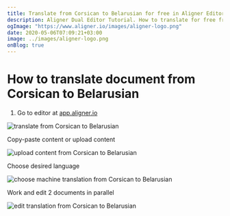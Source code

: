 ```yaml
---
title: Translate from Corsican to Belarusian for free in Aligner Editor
description: Aligner Dual Editor Tutorial. How to translate for free from Corsican to Belarusian. Aligner is multilingual document management platform. 
ogImage: "https://www.aligner.io/images/aligner-logo.png"
date: 2020-05-06T07:09:21+03:00
image: ../images/aligner-logo.png
onBlog: true
---
```


# How to translate document from Corsican to Belarusian

1. Go to editor at [app.aligner.io](https://app.aligner.io "Aligner App web page")

![translate from Corsican to Belarusian](../aligner-blank-editor.png "translate from Corsican to Belarusian")

Copy-paste content or upload content

![upload content from Corsican to Belarusian](../aligner-uploaded-document.png "upload content from Corsican to Belarusian")

Choose desired language

![choose machine translation from Corsican to Belarusian](../aligner-language-dropdown.png "choose machine translation from Corsican to Belarusian")

Work and edit 2 documents in parallel

![edit translation from Corsican to Belarusian](../aligner-double-sitded-editor.png "edit translation from Corsican to Belarusian")

